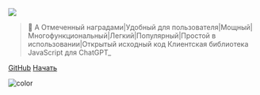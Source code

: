 <!-- _coverpage.md -->

<img class="logo" src="https://cdn.jsdelivr.net/gh/KudoAI/chatgpt.js@058fdea/assets/images/logos/chatgpt.js/with-reflection/darkmode/logo-1504x334.png">

<blockquote>
<p>
    <span id="tagline-pre-adj">🤖 A </span><span id="tagline-adj">Отмеченный наградами|Удобный для пользователя|Мощный|Многофункциональный|Легкий|Популярный|Простой в использовании|Открытый исходный код</span><span id="tagline-post-adj"> Клиентская библиотека JavaScript для ChatGPT_</span>
</p>
</blockquote>

[GitHub](https://github.com/KudoAI/chatgpt.js)
[Начать](#⚡-importing-the-library)

<!-- background color -->

![color](transparent)
